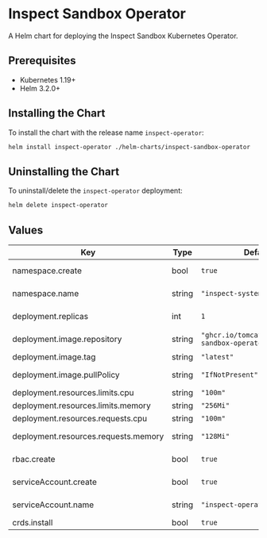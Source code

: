 # Inspect Sandbox Operator

A Helm chart for deploying the Inspect Sandbox Kubernetes Operator.

## Prerequisites

- Kubernetes 1.19+
- Helm 3.2.0+

## Installing the Chart

To install the chart with the release name `inspect-operator`:

```bash
helm install inspect-operator ./helm-charts/inspect-sandbox-operator
```

## Uninstalling the Chart

To uninstall/delete the `inspect-operator` deployment:

```bash
helm delete inspect-operator
```

## Values

| Key | Type | Default | Description |
|-----|------|---------|-------------|
| namespace.create | bool | `true` | Create the namespace |
| namespace.name | string | `"inspect-system"` | Namespace name |
| deployment.replicas | int | `1` | Number of replicas |
| deployment.image.repository | string | `"ghcr.io/tomcatling/inspect-sandbox-operator"` | Image repository |
| deployment.image.tag | string | `"latest"` | Image tag |
| deployment.image.pullPolicy | string | `"IfNotPresent"` | Image pull policy |
| deployment.resources.limits.cpu | string | `"100m"` | CPU limit |
| deployment.resources.limits.memory | string | `"256Mi"` | Memory limit |
| deployment.resources.requests.cpu | string | `"100m"` | CPU request |
| deployment.resources.requests.memory | string | `"128Mi"` | Memory request |
| rbac.create | bool | `true` | Create RBAC resources |
| serviceAccount.create | bool | `true` | Create ServiceAccount |
| serviceAccount.name | string | `"inspect-operator"` | ServiceAccount name |
| crds.install | bool | `true` | Install CRDs |